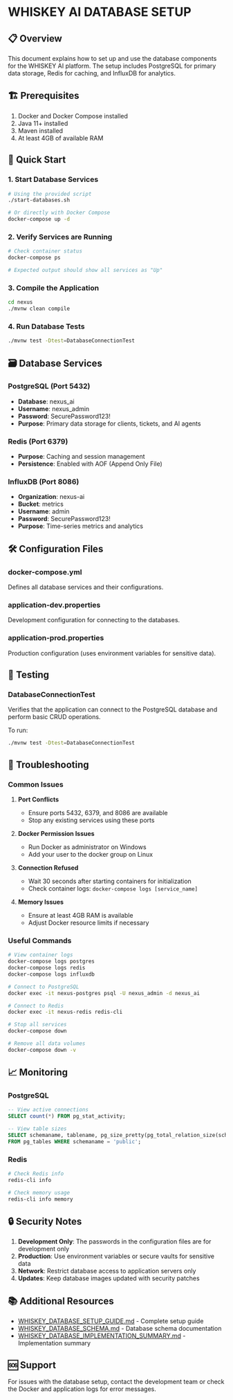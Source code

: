 # WHISKEY AI DATABASE SETUP

## 📋 Overview

This document explains how to set up and use the database components for the WHISKEY AI platform. The setup includes PostgreSQL for primary data storage, Redis for caching, and InfluxDB for analytics.

## 🏗️ Prerequisites

1. Docker and Docker Compose installed
2. Java 11+ installed
3. Maven installed
4. At least 4GB of available RAM

## 🚀 Quick Start

### 1. Start Database Services

```bash
# Using the provided script
./start-databases.sh

# Or directly with Docker Compose
docker-compose up -d
```

### 2. Verify Services are Running

```bash
# Check container status
docker-compose ps

# Expected output should show all services as "Up"
```

### 3. Compile the Application

```bash
cd nexus
./mvnw clean compile
```

### 4. Run Database Tests

```bash
./mvnw test -Dtest=DatabaseConnectionTest
```

## 🗃️ Database Services

### PostgreSQL (Port 5432)
- **Database**: nexus_ai
- **Username**: nexus_admin
- **Password**: SecurePassword123!
- **Purpose**: Primary data storage for clients, tickets, and AI agents

### Redis (Port 6379)
- **Purpose**: Caching and session management
- **Persistence**: Enabled with AOF (Append Only File)

### InfluxDB (Port 8086)
- **Organization**: nexus-ai
- **Bucket**: metrics
- **Username**: admin
- **Password**: SecurePassword123!
- **Purpose**: Time-series metrics and analytics

## 🛠️ Configuration Files

### docker-compose.yml
Defines all database services and their configurations.

### application-dev.properties
Development configuration for connecting to the databases.

### application-prod.properties
Production configuration (uses environment variables for sensitive data).

## 🧪 Testing

### DatabaseConnectionTest
Verifies that the application can connect to the PostgreSQL database and perform basic CRUD operations.

To run:
```bash
./mvnw test -Dtest=DatabaseConnectionTest
```

## 🔧 Troubleshooting

### Common Issues

1. **Port Conflicts**
   - Ensure ports 5432, 6379, and 8086 are available
   - Stop any existing services using these ports

2. **Docker Permission Issues**
   - Run Docker as administrator on Windows
   - Add your user to the docker group on Linux

3. **Connection Refused**
   - Wait 30 seconds after starting containers for initialization
   - Check container logs: `docker-compose logs [service_name]`

4. **Memory Issues**
   - Ensure at least 4GB RAM is available
   - Adjust Docker resource limits if necessary

### Useful Commands

```bash
# View container logs
docker-compose logs postgres
docker-compose logs redis
docker-compose logs influxdb

# Connect to PostgreSQL
docker exec -it nexus-postgres psql -U nexus_admin -d nexus_ai

# Connect to Redis
docker exec -it nexus-redis redis-cli

# Stop all services
docker-compose down

# Remove all data volumes
docker-compose down -v
```

## 📈 Monitoring

### PostgreSQL
```sql
-- View active connections
SELECT count(*) FROM pg_stat_activity;

-- View table sizes
SELECT schemaname, tablename, pg_size_pretty(pg_total_relation_size(schemaname||'.'||tablename)) AS size
FROM pg_tables WHERE schemaname = 'public';
```

### Redis
```bash
# Check Redis info
redis-cli info

# Check memory usage
redis-cli info memory
```

## 🔒 Security Notes

1. **Development Only**: The passwords in the configuration files are for development only
2. **Production**: Use environment variables or secure vaults for sensitive data
3. **Network**: Restrict database access to application servers only
4. **Updates**: Keep database images updated with security patches

## 📚 Additional Resources

- [WHISKEY_DATABASE_SETUP_GUIDE.md](WHISKEY_DATABASE_SETUP_GUIDE.md) - Complete setup guide
- [WHISKEY_DATABASE_SCHEMA.md](WHISKEY_DATABASE_SCHEMA.md) - Database schema documentation
- [WHISKEY_DATABASE_IMPLEMENTATION_SUMMARY.md](WHISKEY_DATABASE_IMPLEMENTATION_SUMMARY.md) - Implementation summary

## 🆘 Support

For issues with the database setup, contact the development team or check the Docker and application logs for error messages.